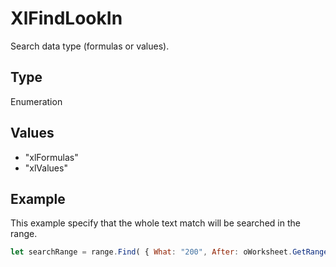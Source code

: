 # XlFindLookIn

Search data type (formulas or values).

## Type

Enumeration

## Values

- "xlFormulas"
- "xlValues"


## Example

This example specify that the whole text match will be searched in the range.

```javascript editor-
let searchRange = range.Find( { What: "200", After: oWorksheet.GetRange("B1"), LookIn: "xlValues", LookAt: "xlWhole",	SearchOrder: "xlByColumns", SearchDirection: "xlNext", MatchCase: true } );
```

